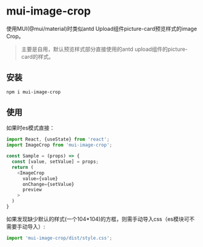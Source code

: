 <!--
 * @Description: 
 * @Author: 柳涤尘 https://www.iimm.ink
 * @LastEditors: 柳涤尘 liudichen@foxmail.com
 * @Date: 2022-04-11 21:09:57
 * @LastEditTime: 2022-04-11 21:17:51
-->
# mui-image-crop

使用MUI(@mui/material)时类似antd Upload组件picture-card预览样式的image Crop。

> 主要是自用，默认预览样式部分直接使用的antd upload组件的picture-card的样式。

## 安装

```bash
npm i mui-image-crop
```

## 使用

如果时es模式直接：
```javascript
import React, {useState} from 'react';
import ImageCrop from 'mui-image-crop';

const Sample = (props) => {
  const [value, setValue] = props;
  return (
    <ImageCrop
      value={value}
      onChange={setValue}
      preview
    >
  )
}
```

如果发现缺少默认的样式(一个104*104)的方框，则需手动导入css（es模块可不需要手动导入）:
```javascript
import 'mui-image-crop/dist/style.css';
```